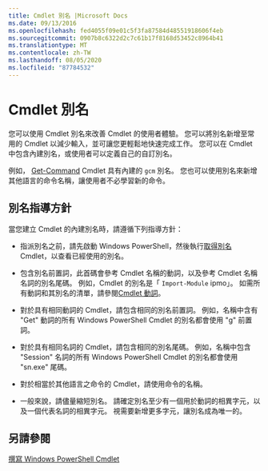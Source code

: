 ```yaml
---
title: Cmdlet 別名 |Microsoft Docs
ms.date: 09/13/2016
ms.openlocfilehash: fed4055f09e01c5f3fa87584d48551918606f4eb
ms.sourcegitcommit: 0907b8c6322d2c7c61b17f8168d53452c8964b41
ms.translationtype: MT
ms.contentlocale: zh-TW
ms.lasthandoff: 08/05/2020
ms.locfileid: "87784532"
---
```

# <a name="cmdlet-aliases"></a>Cmdlet 別名

您可以使用 Cmdlet 別名來改善 Cmdlet 的使用者體驗。 您可以將別名新增至常用的 Cmdlet 以減少輸入，並可讓您更輕鬆地快速完成工作。 您可以在 Cmdlet 中包含內建別名，或使用者可以定義自己的自訂別名。

例如， [Get-Command](/powershell/module/microsoft.powershell.core/get-command) Cmdlet 具有內建的 `gcm` 別名。 您也可以使用別名來新增其他語言的命令名稱，讓使用者不必學習新的命令。

## <a name="alias-guidelines"></a>別名指導方針

當您建立 Cmdlet 的內建別名時，請遵循下列指導方針：

- 指派別名之前，請先啟動 Windows PowerShell，然後執行[取得別名](/powershell/module/Microsoft.PowerShell.Utility/Get-Alias)Cmdlet，以查看已經使用的別名。

- 包含別名前置詞，此首碼會參考 Cmdlet 名稱的動詞，以及參考 Cmdlet 名稱名詞的別名尾碼。 例如，Cmdlet 的別名是「 `Import-Module` ipmo」。 如需所有動詞和其別名的清單，請參閱[Cmdlet 動詞](./approved-verbs-for-windows-powershell-commands.md)。

- 對於具有相同動詞的 Cmdlet，請包含相同的別名前置詞。 例如，名稱中含有 "Get" 動詞的所有 Windows PowerShell Cmdlet 的別名都會使用 "g" 前置詞。

- 對於具有相同名詞的 Cmdlet，請包含相同的別名尾碼。 例如，名稱中包含 "Session" 名詞的所有 Windows PowerShell Cmdlet 的別名都會使用 "sn.exe" 尾碼。

- 對於相當於其他語言之命令的 Cmdlet，請使用命令的名稱。

- 一般來說，請儘量縮短別名。 請確定別名至少有一個用於動詞的相異字元，以及一個代表名詞的相異字元。 視需要新增更多字元，讓別名成為唯一的。

## <a name="see-also"></a>另請參閱

[撰寫 Windows PowerShell Cmdlet](./writing-a-windows-powershell-cmdlet.md)
